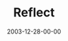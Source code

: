 ---
layout: message
category: message
series: "The Not So Big Christmas"
title: "Reflect"
date: 2003-12-28-00-00
message_id: 191
audio: "http://s3.amazonaws.com/crossroads-media/messages/audio/TNSBC_04_12-28-03_Reflect.mp3"
audio-duration: "01:18:39"
tag: 
 - christmas
 - open-mic
 - worst-service-ever
 - wells
explicit: false
---